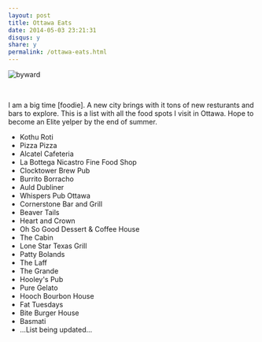 ```yaml
---
layout: post
title: Ottawa Eats
date: 2014-05-03 23:21:31
disqus: y
share: y
permalink: /ottawa-eats.html
---
```



![byward](http://ic.pics.livejournal.com/edgarin/52176055/15997/15997_original.jpg)

<br>

I am a big time [foodie]. A new city brings with it tons of new resturants and bars to explore. This is a list with all the food spots I visit in Ottawa. Hope to become an Elite yelper by the end of summer.

* Kothu Roti
* Pizza Pizza
* Alcatel Cafeteria
* La Bottega Nicastro Fine Food Shop
* Clocktower Brew Pub
* Burrito Borracho
* Auld Dubliner
* Whispers Pub Ottawa
* Cornerstone Bar and Grill
* Beaver Tails
* Heart and Crown
* Oh So Good Dessert & Coffee House
* The Cabin
* Lone Star Texas Grill
* Patty Bolands
* The Laff
* The Grande
* Hooley's Pub
* Pure Gelato
* Hooch Bourbon House
* Fat Tuesdays
* Bite Burger House
* Basmati
* ...List being updated...